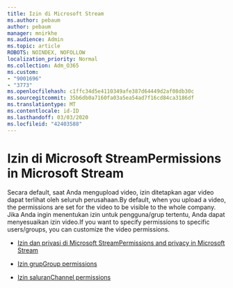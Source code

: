 ```yaml
---
title: Izin di Microsoft Stream
ms.author: pebaum
author: pebaum
manager: mnirkhe
ms.audience: Admin
ms.topic: article
ROBOTS: NOINDEX, NOFOLLOW
localization_priority: Normal
ms.collection: Adm_O365
ms.custom:
- "9001696"
- "3773"
ms.openlocfilehash: c1ffc34d5e4110349afe387d64449d2af08db30c
ms.sourcegitcommit: 35b6db0a7160fa03a5ea54ad7f16cd84ca3186df
ms.translationtype: MT
ms.contentlocale: id-ID
ms.lasthandoff: 03/03/2020
ms.locfileid: "42403588"
---
```

# <a name="permissions-in-microsoft-stream"></a><span data-ttu-id="e32ac-102">Izin di Microsoft Stream</span><span class="sxs-lookup"><span data-stu-id="e32ac-102">Permissions in Microsoft Stream</span></span>

<span data-ttu-id="e32ac-103">Secara default, saat Anda mengupload video, izin ditetapkan agar video dapat terlihat oleh seluruh perusahaan.</span><span class="sxs-lookup"><span data-stu-id="e32ac-103">By default, when you upload a video, the permissions are set for the video to be visible to the whole company.</span></span> <span data-ttu-id="e32ac-104">Jika Anda ingin menentukan izin untuk pengguna/grup tertentu, Anda dapat menyesuaikan izin video.</span><span class="sxs-lookup"><span data-stu-id="e32ac-104">If you want to specify permissions to specific users/groups, you can customize the video permissions.</span></span>

- [<span data-ttu-id="e32ac-105">Izin dan privasi di Microsoft Stream</span><span class="sxs-lookup"><span data-stu-id="e32ac-105">Permissions and privacy in Microsoft Stream</span></span>](https://docs.microsoft.com/stream/portal-permissions)

- [<span data-ttu-id="e32ac-106">Izin grup</span><span class="sxs-lookup"><span data-stu-id="e32ac-106">Group permissions</span></span>](https://docs.microsoft.com/stream/portal-permissions#group-permissions)

- [<span data-ttu-id="e32ac-107">Izin saluran</span><span class="sxs-lookup"><span data-stu-id="e32ac-107">Channel permissions</span></span>](https://docs.microsoft.com/stream/portal-permissions#channel-permissions)